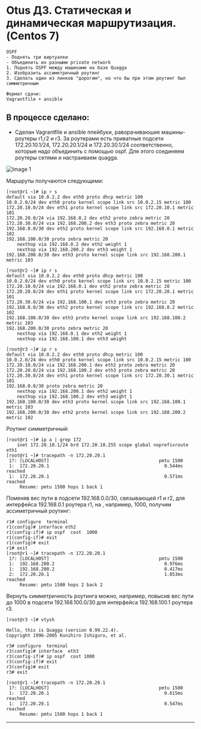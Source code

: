 #  Otus ДЗ. Статическая и динамическая маршрутизация. (Centos 7) 

```
OSPF
- Поднять три виртуалки
- Объединить их разными private network
1. Поднять OSPF между машинами на базе Quagga
2. Изобразить ассиметричный роутинг
3. Сделать один из линков "дорогим", но что бы при этом роутинг был симметричным

Формат сдачи:
Vagrantfile + ansible   
```

## В процессе сделано:

- Сделан Vagrantfile и ansible плейбуки, раворачиваюшие машины-роутеры r1,r2 и r3. За роутерами есть приватные подсети 172.20.10.1/24, 172.20.20.1/24 и 172.20.30.1/24 соответственно, которые надо объединить с помощью ospf. Для этого соединяем роутеры сетями и настраиваем quagga.


 ![Image 1](https://raw.githubusercontent.com/dbelkovsky/otus-linux/tree/master/net_ospf/pic/web.png) 
 
Маршруты получаются следующими:
```
[root@r1 ~]# ip r s
default via 10.0.2.2 dev eth0 proto dhcp metric 100 
10.0.2.0/24 dev eth0 proto kernel scope link src 10.0.2.15 metric 100 
172.20.10.0/24 dev eth1 proto kernel scope link src 172.20.10.1 metric 101 
172.20.20.0/24 via 192.168.0.2 dev eth2 proto zebra metric 20 
172.20.30.0/24 via 192.168.200.2 dev eth3 proto zebra metric 20 
192.168.0.0/30 dev eth2 proto kernel scope link src 192.168.0.1 metric 102 
192.168.100.0/30 proto zebra metric 20 
	nexthop via 192.168.0.2 dev eth2 weight 1 
	nexthop via 192.168.200.2 dev eth3 weight 1 
192.168.200.0/30 dev eth3 proto kernel scope link src 192.168.200.1 metric 103

[root@r2 ~]# ip r s
default via 10.0.2.2 dev eth0 proto dhcp metric 100 
10.0.2.0/24 dev eth0 proto kernel scope link src 10.0.2.15 metric 100 
172.20.10.0/24 via 192.168.0.1 dev eth2 proto zebra metric 20 
172.20.20.0/24 dev eth1 proto kernel scope link src 172.20.20.1 metric 101 
172.20.30.0/24 via 192.168.100.1 dev eth3 proto zebra metric 20 
192.168.0.0/30 dev eth2 proto kernel scope link src 192.168.0.2 metric 102 
192.168.100.0/30 dev eth3 proto kernel scope link src 192.168.100.2 metric 103 
192.168.200.0/30 proto zebra metric 20 
	nexthop via 192.168.0.1 dev eth2 weight 1 
	nexthop via 192.168.100.1 dev eth3 weight 
    
[root@r3 ~]# ip r s
default via 10.0.2.2 dev eth0 proto dhcp metric 100 
10.0.2.0/24 dev eth0 proto kernel scope link src 10.0.2.15 metric 100 
172.20.10.0/24 via 192.168.200.1 dev eth2 proto zebra metric 20 
172.20.20.0/24 via 192.168.100.2 dev eth3 proto zebra metric 20 
172.20.30.0/24 dev eth1 proto kernel scope link src 172.20.30.1 metric 101 
192.168.0.0/30 proto zebra metric 20 
	nexthop via 192.168.200.1 dev eth2 weight 1 
	nexthop via 192.168.100.2 dev eth3 weight 1 
192.168.100.0/30 dev eth3 proto kernel scope link src 192.168.100.1 metric 103 
192.168.200.0/30 dev eth2 proto kernel scope link src 192.168.200.2 metric 102 

```
Роутинг симметричный:
```
[root@r1 ~]# ip a | grep 172
    inet 172.20.10.1/24 brd 172.20.10.255 scope global noprefixroute eth1
[root@r1 ~]# tracepath -n 172.20.20.1
 1?: [LOCALHOST]                                         pmtu 1500
 1:  172.20.20.1                                           0.544ms reached
 1:  172.20.20.1                                           0.571ms reached
     Resume: pmtu 1500 hops 1 back 1 
```

Поменяв вес пути в подсети 192.168.0.0/30, связывающей r1 и r2, для интерфейса 192.168.0.1 роутера r1, на , например, 1000, получим ассиметричный роутинг:
```
r1# configure  terminal 
r1(config)# interface eth2
r1(config-if)# ip ospf  cost  1000
r1(config-if)# exit
r1(config)# exit
r1# exit
[root@r1 ~]# tracepath -n 172.20.20.1
 1?: [LOCALHOST]                                         pmtu 1500
 1:  192.168.200.2                                         0.976ms 
 1:  192.168.200.2                                         0.417ms 
 2:  172.20.20.1                                           1.053ms reached
     Resume: pmtu 1500 hops 2 back 2 
```
Вернуть симметричность роутинга можно, например, повысив вес пути до 1000 в подсети 192.168.100.0/30 для интерфейса 192.168.100.1 роутера r3.
```
[root@r3 ~]# vtysh 

Hello, this is Quagga (version 0.99.22.4).
Copyright 1996-2005 Kunihiro Ishiguro, et al.

r3# configure  terminal  
r3(config)# interface  eth3
r3(config-if)# ip ospf  cost 1000
r3(config-if)# exit
r3(config)# exit
r3# exit
```
```
[root@r1 ~]# tracepath -n 172.20.20.1
 1?: [LOCALHOST]                                         pmtu 1500
 1:  172.20.20.1                                           0.615ms reached
 1:  172.20.20.1                                           0.547ms reached
     Resume: pmtu 1500 hops 1 back 1 
```

---
